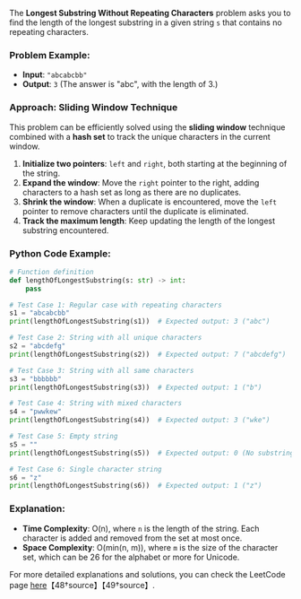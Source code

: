 The **Longest Substring Without Repeating Characters** problem asks you to find the length of the longest substring in a given string `s` that contains no repeating characters.

### Problem Example:
- **Input**: `"abcabcbb"`
- **Output**: `3` (The answer is "abc", with the length of 3.)

### Approach: Sliding Window Technique
This problem can be efficiently solved using the **sliding window** technique combined with a **hash set** to track the unique characters in the current window.

1. **Initialize two pointers**: `left` and `right`, both starting at the beginning of the string.
2. **Expand the window**: Move the `right` pointer to the right, adding characters to a hash set as long as there are no duplicates.
3. **Shrink the window**: When a duplicate is encountered, move the `left` pointer to remove characters until the duplicate is eliminated.
4. **Track the maximum length**: Keep updating the length of the longest substring encountered.

### Python Code Example:

```python
# Function definition
def lengthOfLongestSubstring(s: str) -> int:
    pass

# Test Case 1: Regular case with repeating characters
s1 = "abcabcbb"
print(lengthOfLongestSubstring(s1))  # Expected output: 3 ("abc")

# Test Case 2: String with all unique characters
s2 = "abcdefg"
print(lengthOfLongestSubstring(s2))  # Expected output: 7 ("abcdefg")

# Test Case 3: String with all same characters
s3 = "bbbbbb"
print(lengthOfLongestSubstring(s3))  # Expected output: 1 ("b")

# Test Case 4: String with mixed characters
s4 = "pwwkew"
print(lengthOfLongestSubstring(s4))  # Expected output: 3 ("wke")

# Test Case 5: Empty string
s5 = ""
print(lengthOfLongestSubstring(s5))  # Expected output: 0 (No substring)

# Test Case 6: Single character string
s6 = "z"
print(lengthOfLongestSubstring(s6))  # Expected output: 1 ("z")

```

### Explanation:
- **Time Complexity**: O(n), where `n` is the length of the string. Each character is added and removed from the set at most once.
- **Space Complexity**: O(min(n, m)), where `m` is the size of the character set, which can be 26 for the alphabet or more for Unicode.

For more detailed explanations and solutions, you can check the LeetCode page [here](https://leetcode.com/problems/longest-substring-without-repeating-characters/description/)【48†source】【49†source】.